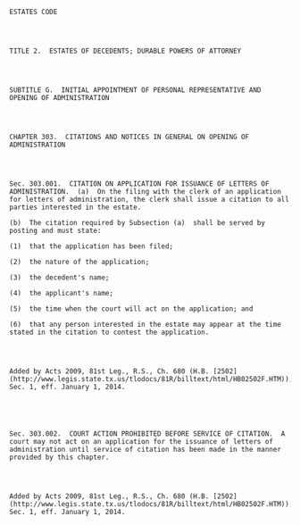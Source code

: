 ﻿
    
    
    	
    					
    
    
    ESTATES CODE
    
      
    
    
    TITLE 2.  ESTATES OF DECEDENTS; DURABLE POWERS OF ATTORNEY
    
      
    
    
    SUBTITLE G.  INITIAL APPOINTMENT OF PERSONAL REPRESENTATIVE AND OPENING OF ADMINISTRATION
    
      
    
    
    CHAPTER 303.  CITATIONS AND NOTICES IN GENERAL ON OPENING OF ADMINISTRATION
    
      
    
    
    Sec. 303.001.  CITATION ON APPLICATION FOR ISSUANCE OF LETTERS OF ADMINISTRATION.  (a)  On the filing with the clerk of an application for letters of administration, the clerk shall issue a citation to all parties interested in the estate.
    
    (b)  The citation required by Subsection (a)  shall be served by posting and must state:
    
    (1)  that the application has been filed;
    
    (2)  the nature of the application;
    
    (3)  the decedent's name;
    
    (4)  the applicant's name;
    
    (5)  the time when the court will act on the application; and
    
    (6)  that any person interested in the estate may appear at the time stated in the citation to contest the application.
    
    
    
    
    Added by Acts 2009, 81st Leg., R.S., Ch. 680 (H.B. [2502](http://www.legis.state.tx.us/tlodocs/81R/billtext/html/HB02502F.HTM)), Sec. 1, eff. January 1, 2014.
    
    
    
    
    
    Sec. 303.002.  COURT ACTION PROHIBITED BEFORE SERVICE OF CITATION.  A court may not act on an application for the issuance of letters of administration until service of citation has been made in the manner provided by this chapter.
    
    
    
    
    Added by Acts 2009, 81st Leg., R.S., Ch. 680 (H.B. [2502](http://www.legis.state.tx.us/tlodocs/81R/billtext/html/HB02502F.HTM)), Sec. 1, eff. January 1, 2014.
    
    
    
    
    				
